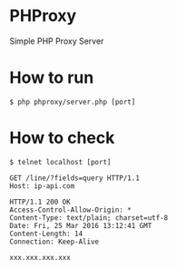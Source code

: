 # PHProxy
Simple PHP Proxy Server

# How to run
`$ php phproxy/server.php [port]`

# How to check
`$ telnet localhost [port]`
```
GET /line/?fields=query HTTP/1.1
Host: ip-api.com

HTTP/1.1 200 OK
Access-Control-Allow-Origin: *
Content-Type: text/plain; charset=utf-8
Date: Fri, 25 Mar 2016 13:12:41 GMT
Content-Length: 14
Connection: Keep-Alive

xxx.xxx.xxx.xxx
```